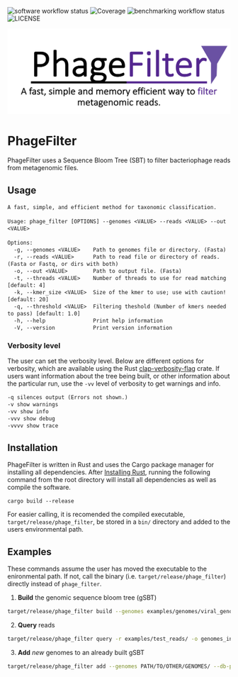 ![software workflow status](https://github.com/Dreycey/PhageFilter/actions/workflows/rust.yml/badge.svg)
![Coverage](https://img.shields.io/badge/coverage-30.65%25-brightgreen.svg?style=flat-square)
![benchmarking workflow status](https://github.com/Dreycey/PhageFilter/actions/workflows/benchmarking_tests.yaml/badge.svg)
![LICENSE](https://img.shields.io/badge/license-GPL--3.0-brightgreen)

![phage filter logo](misc/PhageFilterLogo.png)

# PhageFilter

PhageFilter uses a Sequence Bloom Tree (SBT) to filter bacteriophage reads from metagenomic files.

## Usage

```
A fast, simple, and efficient method for taxonomic classification.

Usage: phage_filter [OPTIONS] --genomes <VALUE> --reads <VALUE> --out <VALUE>

Options:
  -g, --genomes <VALUE>    Path to genomes file or directory. (Fasta)
  -r, --reads <VALUE>      Path to read file or directory of reads. (Fasta or Fastq, or dirs with both)
  -o, --out <VALUE>        Path to output file. (Fasta)
  -t, --threads <VALUE>    Number of threads to use for read matching [default: 4]
  -k, --kmer_size <VALUE>  Size of the kmer to use; use with caution! [default: 20]
  -q, --threshold <VALUE>  Filtering theshold (Number of kmers needed to pass) [default: 1.0]
  -h, --help               Print help information
  -V, --version            Print version information
```

### Verbosity level

The user can set the verbosity level. Below are different options for verbosity, which are available using the Rust [clap-verbosity-flag](https://crates.io/crates/clap-verbosity-flag) crate. If users want information about the tree being built, or other information about the particular run, use the `-vv` level of verbosity to get warnings and info.

```
-q silences output (Errors not shown.)
-v show warnings
-vv show info
-vvv show debug
-vvvv show trace
```

## Installation
PhageFilter is written in Rust and uses the Cargo package manager for installing all dependencies. After [Installing Rust](https://www.rust-lang.org/tools/install), running the following command from the root directory will install all dependencies as well as compile the software.

```
cargo build --release
```

For easier calling, it is recomended the compiled executable, `target/release/phage_filter`, be stored in a `bin/` directory and added to the users environmental path.

## Examples
These commands assume the user has moved the executable to the enironmental path. If not, call the binary (i.e. `target/release/phage_filter`) directly instead of `phage_filter`.


1. **Build** the genomic sequence bloom tree (gSBT)

```bash
target/release/phage_filter build --genomes examples/genomes/viral_genome_dir/ --db-path tree
```

2. **Query** reads

```bash
target/release/phage_filter query -r examples/test_reads/ -o genomes_in_file.csv -d tree/ -f 1.0
```

3. **Add** *new* genomes to an already built gSBT

```bash
target/release/phage_filter add --genomes PATH/TO/OTHER/GENOMES/ --db-path tree/
```
